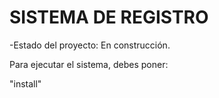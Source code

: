 <h1>SISTEMA DE REGISTRO </h1>

-Estado del proyecto: En construcción.

Para ejecutar el sistema, debes poner:

"install"
